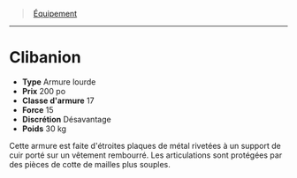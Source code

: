 ﻿---
!Equipment
Type: Armure lourde
Price: 200 po
ArmorClass: 17
Discretion: Désavantage
Weight: 30 kg
Strength: 15
Id: equipment_hd.md#clibanion
ParentLink: equipment_hd.md#Équipement
Name: Clibanion
ParentName: Équipement
NameLevel: 1
Attributes: {}
---
> [Équipement](hd_equipment.md)

---

# Clibanion

- **Type** Armure lourde
- **Prix** 200 po
- **Classe d'armure** 17
- **Force** 15
- **Discrétion** Désavantage
- **Poids** 30 kg

Cette armure est faite d'étroites plaques de métal rivetées à un support de cuir porté sur un vêtement rembourré. Les articulations sont protégées par des pièces de cotte de mailles plus souples.

